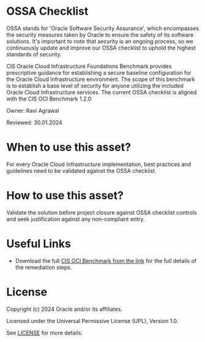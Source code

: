 # OSSA Checklist

OSSA stands for 'Oracle Software Security Assurance', which encompasses the security measures taken by Oracle to ensure the safety of its software solutions. It's important to note that security is an ongoing process, so we continuously update and improve our OSSA checklist to uphold the highest standards of security.

CIS Oracle Cloud Infrastructure Foundations Benchmark provides prescriptive guidance for establishing a secure
baseline configuration for the Oracle Cloud Infrastructure environment. The scope of this benchmark is to
establish a base level of security for anyone utilizing the included Oracle Cloud Infrastructure services. The current OSSA checklist is aligned with the CIS OCI Benchmark 1.2.0

Owner: Ravi Agrawal

Reviewed: 30.01.2024

# When to use this asset?

For every Oracle Cloud Infrastructure implementation,  best practices and guidelines need to be validated against the OSSA checklist.

# How to use this asset?

Validate the solution before project closure against OSSA checklist controls and seek justification against any non-compliant entry.


# Useful Links

- Download the full [CIS OCI Benchmark from the link](https://www.cisecurity.org/benchmark/oracle_cloud) for the full details of the remediation steps.


# License

Copyright (c) 2024 Oracle and/or its affiliates.

Licensed under the Universal Permissive License (UPL), Version 1.0.

See [LICENSE](https://github.com/oracle-devrel/technology-engineering/blob/main/LICENSE) for more details.

